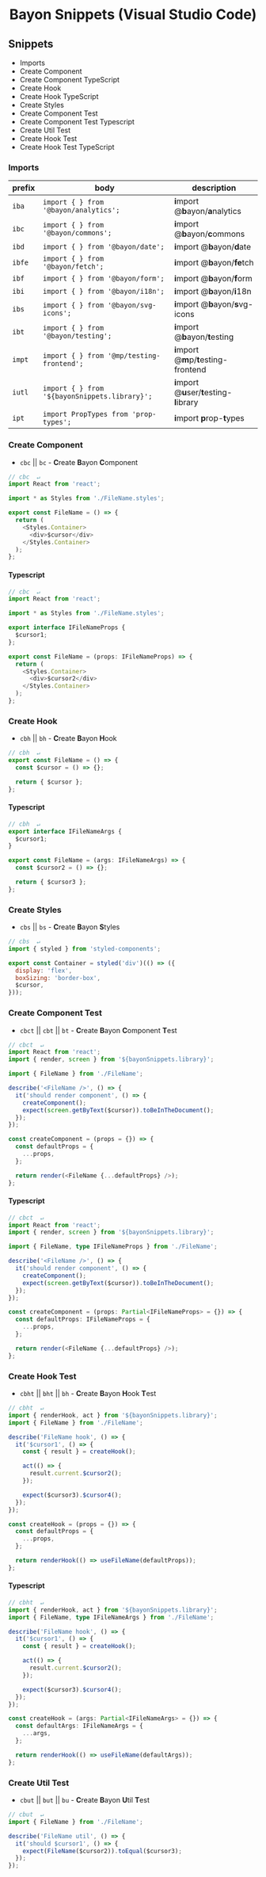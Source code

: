 <p>
  <h1 align="center">Bayon Snippets (Visual Studio Code)</h1>
</p>

## Snippets

- Imports
- Create Component
- Create Component TypeScript
- Create Hook
- Create Hook TypeScript
- Create Styles
- Create Component Test
- Create Component Test Typescript
- Create Util Test
- Create Hook Test
- Create Hook Test TypeScript

### Imports

| prefix | body                                                     | description                                  |
| ------ | -------------------------------------------------------- | -------------------------------------------- |
| `iba`  | <code>import { } from '@bayon/analytics';</code>         | **i**mport @**b**ayon/**a**nalytics          |
| `ibc`  | <code>import { } from '@bayon/commons';</code>           | **i**mport @**b**ayon/**c**ommons            |
| `ibd`  | <code>import { } from '@bayon/date';</code>              | **i**mport @**b**ayon/**d**ate               |
| `ibfe` | <code>import { } from '@bayon/fetch';</code>             | **i**mport @**b**ayon/**fe**tch              |
| `ibf`  | <code>import { } from '@bayon/form';</code>              | **i**mport @**b**ayon/**f**orm               |
| `ibi`  | <code>import { } from '@bayon/i18n';</code>              | **i**mport @**b**ayon/**i**18n               |
| `ibs`  | <code>import { } from '@bayon/svg-icons';</code>         | **i**mport @**b**ayon/**s**vg-icons          |
| `ibt`  | <code>import { } from '@bayon/testing';</code>           | **i**mport @**b**ayon/**t**esting            |
| `impt` | <code>import { } from '@mp/testing-frontend';</code>     | **i**mport @**m**p/**t**esting-frontend      |
| `iutl` | <code>import { } from '${bayonSnippets.library}';</code> | **i**mport @**u**ser/**t**esting-**l**ibrary |
| `ipt`  | <code>import PropTypes from 'prop-types';</code>         | **i**mport **p**rop-**t**ypes                |

### Create Component

- `cbc` || `bc` - **C**reate **B**ayon **C**omponent

```javascript
// cbc  ↵
import React from 'react';

import * as Styles from './FileName.styles';

export const FileName = () => {
  return (
    <Styles.Container>
      <div>$cursor</div>
    </Styles.Container>
  );
};
```

#### Typescript

```typescript
// cbc  ↵
import React from 'react';

import * as Styles from './FileName.styles';

export interface IFileNameProps {
  $cursor1;
};

export const FileName = (props: IFileNameProps) => {
  return (
    <Styles.Container>
      <div>$cursor2</div>
    </Styles.Container>
  );
};
```

### Create Hook

- `cbh` || `bh` - **C**reate **B**ayon **H**ook

```javascript
// cbh  ↵
export const FileName = () => {
  const $cursor = () => {};

  return { $cursor };
};
```

#### Typescript

```typescript
// cbh  ↵
export interface IFileNameArgs {
  $cursor1;
}

export const FileName = (args: IFileNameArgs) => {
  const $cursor2 = () => {};

  return { $cursor3 };
};
```

### Create Styles

- `cbs` || `bs` - **C**reate **B**ayon **S**tyles

```javascript
// cbs  ↵
import { styled } from 'styled-components';

export const Container = styled('div')(() => ({
  display: 'flex',
  boxSizing: 'border-box',
  $cursor,
}));
```

### Create Component Test

- `cbct` || `cbt` || `bt` - **C**reate **B**ayon **C**omponent **T**est

```javascript
// cbct  ↵
import React from 'react';
import { render, screen } from '${bayonSnippets.library}';

import { FileName } from './FileName';

describe('<FileName />', () => {
  it('should render component', () => {
    createComponent();
    expect(screen.getByText($cursor)).toBeInTheDocument();
  });
});

const createComponent = (props = {}) => {
  const defaultProps = {
    ...props,
  };

  return render(<FileName {...defaultProps} />);
};
```

#### Typescript

```typescript
// cbct  ↵
import React from 'react';
import { render, screen } from '${bayonSnippets.library}';

import { FileName, type IFileNameProps } from './FileName';

describe('<FileName />', () => {
  it('should render component', () => {
    createComponent();
    expect(screen.getByText($cursor)).toBeInTheDocument();
  });
});

const createComponent = (props: Partial<IFileNameProps> = {}) => {
  const defaultProps: IFileNameProps = {
    ...props,
  };

  return render(<FileName {...defaultProps} />);
};
```

### Create Hook Test

- `cbht` || `bht` || `bh` - **C**reate **B**ayon **H**ook **T**est

```javascript
// cbht  ↵
import { renderHook, act } from '${bayonSnippets.library}';
import { FileName } from './FileName';

describe('FileName hook', () => {
  it('$cursor1', () => {
    const { result } = createHook();

    act(() => {
      result.current.$cursor2();
    });

    expect($cursor3).$cursor4();
  });
});

const createHook = (props = {}) => {
  const defaultProps = {
    ...props,
  };

  return renderHook(() => useFileName(defaultProps));
};
```

#### Typescript

```typescript
// cbht  ↵
import { renderHook, act } from '${bayonSnippets.library}';
import { FileName, type IFileNameArgs } from './FileName';

describe('FileName hook', () => {
  it('$cursor1', () => {
    const { result } = createHook();

    act(() => {
      result.current.$cursor2();
    });

    expect($cursor3).$cursor4();
  });
});

const createHook = (args: Partial<IFileNameArgs> = {}) => {
  const defaultArgs: IFileNameArgs = {
    ...args,
  };

  return renderHook(() => useFileName(defaultArgs));
};
```

### Create Util Test

- `cbut` || `but` || `bu` - **C**reate **B**ayon **U**til **T**est

```javascript
// cbut  ↵
import { FileName } from './FileName';

describe('FileName util', () => {
  it('should $cursor1', () => {
    expect(FileName($cursor2)).toEqual($cursor3);
  });
});
```
